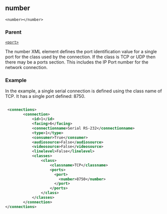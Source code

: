 ## number

`<number></number>`


### Parent

[`<port>`][1]


The number XML element defines the port identification value for a single port for the class used by the  connection. If the class is TCP or UDP then there may be a ports section. This includes the IP Port number for the network connection.

### Example

In the example, a single serial connection is defined using the class name of TCP. It has a single port defined: 8750.

```xml

 <connections>
		<connection>
			<id>1</id>
			<facing>6</facing>
			<connectionname>Serial RS-232</connectionname>
			<type>1</type>
			<consumer>True</consumer>
			<audiosource>False</audiosource>
			<videosource>False</videosource>
			<linelevel>False</linelevel>
			<classes>
				<class>
					<classname>TCP</classname>
                    <ports>
                      <port>
                        <number>8750</number>
                      </port>
                    </ports>
				</class>
			</classes>
		</connection>
</connections>
```





[1]:	https://verbose-telegram-5004f902.pages.github.io/#connections-xml-port